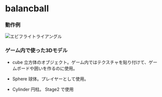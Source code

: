 # balancball

### 動作例
![エビフライトライアングル](images/out.gif "サンプル")


### ゲーム内で使った3Dモデル
* cube 立方体のオブジェクト。ゲーム内ではテクスチャを貼り付けて、ゲームボードや囲いを作るのに使用。

* Sphere 球体。プレイヤーとして使用。
* Cylinder 円柱。 Stage2 で使用  
